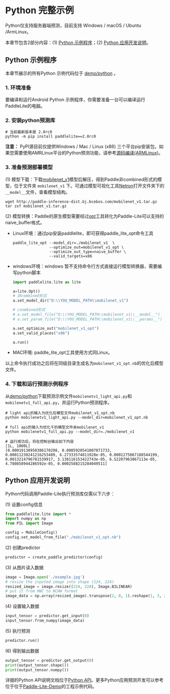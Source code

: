 # Python 完整示例

Python仅支持服务器端预测，目前支持 Windows / macOS / Ubuntu /ArmLinux。

本章节包含2部分内容：(1) [Python 示例程序](python_demo.html#id1)；(2) [Python 应用开发说明](python_demo.html#id6)。

## Python 示例程序

本章节展示的所有Python 示例代码位于 [demo/python](https://github.com/PaddlePaddle/Paddle-Lite/tree/develop/lite/demo/python) 。

### 1. 环境准备

要编译和运行Android Python 示例程序，你需要准备一台可以编译运行PaddleLite的电脑。

### 2. 安装python预测库

```shell
# 当前最新版本是 2.8rc0
python -m pip install paddlelite==2.8rc0
```

**注意：** PyPI源目前仅提供Windows / Mac / Linux (x86) 三个平台pip安装包，如果您需要使用AMRLinux平台的Python预测功能，请参考[源码编译(ARMLinux)](../source_compile/compile_linux)。

### 3. 准备预测部署模型

(1) 模型下载：下载[mobilenet_v1](http://paddle-inference-dist.bj.bcebos.com/mobilenet_v1.tar.gz)模型后解压，得到Paddle非combined形式的模型，位于文件夹 `mobilenet_v1` 下。可通过模型可视化工具[Netron](https://lutzroeder.github.io/netron/)打开文件夹下的`__model__`文件，查看模型结构。


```shell
wget http://paddle-inference-dist.bj.bcebos.com/mobilenet_v1.tar.gz
tar zxf mobilenet_v1.tar.gz
```

(2) 模型转换：Paddle的原生模型需要经过[opt](../user_guides/model_optimize_tool)工具转化为Paddle-Lite可以支持的naive_buffer格式。

- Linux环境：通过pip安装paddlelite，即可获得paddle_lite_opt命令工具

  ```shell
  paddle_lite_opt --model_dir=./mobilenet_v1  \
                  --optimize_out=mobilenet_v1_opt \
                  --optimize_out_type=naive_buffer \
                  --valid_targets=x86
  ```

- windows环境：windows 暂不支持命令行方式直接运行模型转换器，需要编写python脚本

  ```python
  import paddlelite.lite as lite

  a=lite.Opt()
  # 非combined形式
  a.set_model_dir("D:\\YOU_MODEL_PATH\\mobilenet_v1")

  # conmbined形式
  # a.set_model_file("D:\\YOU_MODEL_PATH\\mobilenet_v1\\__model__")
  # a.set_param_file("D:\\YOU_MODEL_PATH\\mobilenet_v1\\__params__")

  a.set_optimize_out("mobilenet_v1_opt")
  a.set_valid_places("x86")

  a.run()
  ```

- MAC环境: paddle_lite_opt工具使用方式同Linux。

以上命令执行成功之后将在同级目录生成名为`mobilenet_v1_opt.nb`的优化后模型文件。

### 4. 下载和运行预测示例程序

从[demo/python](https://github.com/PaddlePaddle/Paddle-Lite/tree/develop/lite/demo/python)下载预测示例文件`mobilenetv1_light_api.py`和`mobilenetv1_full_api.py`，并运行Python预测程序。

```shell
# light api的输入为优化后模型文件mobilenet_v1_opt.nb
python mobilenetv1_light_api.py --model_dir=mobilenet_v1_opt.nb

# full api的输入为优化千的模型文件夹mobilenet_v1
python mobilenetv1_full_api.py --model_dir=./mobilenet_v1

# 运行成功后，将在控制台输出如下内容
[1L, 1000L]
[0.00019130950386170298, 0.0005920541007071733, 0.00011230241216253489, 6.27333574811928e-05, 0.0001275067188544199, 0.0013214796781539917, 3.138116153422743e-05, 6.52207963867113e-05, 4.780858944286592e-05, 0.0002588215284049511]
```
## Python 应用开发说明

Python代码调用Paddle-Lite执行预测库仅需以下六步：

(1) 设置config信息
```python
from paddlelite.lite import *
import numpy as np
from PIL import Image

config = MobileConfig()
config.set_model_from_file("./mobilenet_v1_opt.nb")
```

(2) 创建predictor

```python
predictor = create_paddle_predictor(config)
```

(3) 从图片读入数据

```python
image = Image.open('./example.jpg')
# resize the inputed image into shape (224, 224)
resized_image = image.resize((224, 224), Image.BILINEAR)
# put it from HWC to NCHW format
image_data = np.array(resized_image).transpose(2, 0, 1).reshape(1, 3, 224, 224)
```

(4) 设置输入数据

```python
input_tensor = predictor.get_input(0)
input_tensor.from_numpy(image_data)
```

(5) 执行预测
```python
predictor.run()
```

(6) 得到输出数据
```python
output_tensor = predictor.get_output(0)
print(output_tensor.shape())
print(output_tensor.numpy())
```

详细的Python API说明文档位于[Python API](../api_reference/python_api_doc)。更多Python应用预测开发可以参考位于位于[Paddle-Lite-Demo](https://github.com/PaddlePaddle/Paddle-Lite-Demo)的工程示例代码。
